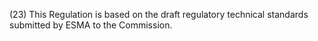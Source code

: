 (23) This Regulation is based on the draft regulatory technical standards submitted by ESMA to the Commission.